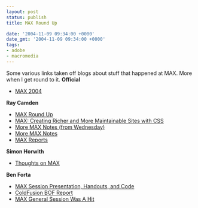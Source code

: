 ```yaml
---
layout: post
status: publish
title: MAX Round Up

date: '2004-11-09 09:34:00 +0000'
date_gmt: '2004-11-09 09:34:00 +0000'
tags:
- adobe
- macromedia
---
```

Some various links taken off blogs about stuff that happened at MAX. More when I get round to it.
<strong>Official</strong>
<ul>
<li><a href="http://www.macromedia.com/devnet/max2004/">MAX 2004</a>
</li></ul>
<strong>Ray Camden</strong>
<ul>
<li><a href="http://www.camdenfamily.com/morpheus/blog/index.cfm?mode=entry&entry=18FFB7A8-A87D-7531-1086B58EC4FAA274">MAX Round Up</a>
</li>
<li><a href="http://www.camdenfamily.com/morpheus/blog/index.cfm?mode=entry&entry=043DEC9A-E376-73C1-24538987634CD750">MAX: Creating Richer and More Maintainable Sites with CSS</a>
</li>
<li><a href="http://www.camdenfamily.com/morpheus/blog/index.cfm?mode=entry&entry=0048C00B-C68A-B57F-38A58D6167CDDB1D">More MAX Notes (from Wednesday)</a>
</li>
<li><a href="http://www.camdenfamily.com/morpheus/blog/index.cfm?mode=entry&entry=FEAC7625-F4C3-C696-0CA594C557CEFE38">More MAX Notes</a>
</li>
<li><a href="http://www.camdenfamily.com/morpheus/blog/index.cfm?mode=entry&entry=FB9DE105-D63B-F272-A9F34F5CC10098BA">MAX Reports</a>
</li></ul>
<strong>Simon Horwith</strong>
<ul>
<li><a href="http://www.horwith.com/index.cfm?mode=entry&entry=17663994-E081-0478-47C24632321B97FD">Thoughts on MAX</a></li></ul>
<strong>Ben Forta</strong>
<ul>
<li><a href="http://www.forta.com/blog/index.cfm?mode=e&entry=1361">MAX Session Presentation, Handouts, and Code</a>
</li>
<li><a href="http://www.forta.com/blog/index.cfm?mode=e&entry=1358">ColdFusion BOF Report</a>
</li>
<li><a href="http://www.forta.com/blog/index.cfm?mode=e&entry=1357">MAX General Session Was A Hit</a>
</li></ul>

